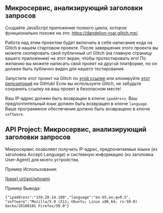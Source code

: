 ## Микросервис, анализирующий заголовки запросов

Создайте JavaScript приложение полного цикла, которое функционально похоже на это: https://dandelion-roar.glitch.me/.

Работа над этим проектом будет включать в себя написание кода на Glitch в нашем стартовом проекте. После завершения этого проекта вы можете скопировать свой публичный url Glitch (на главную страницу вашего приложения) на этот экран, чтобы протестировать его! По желанию вы можете написать свой проект на другой платформе, но он должен быть публично виден для нашего тестирования.

Запустите этот проект на Glitch по [этой ссылке](https://glitch.com/edit/#!/remix/clone-from-repo?REPO_URL=https://github.com/freeCodeCamp/boilerplate-project-headerparser/) или клонируйте [этот репозиторий](https://github.com/freeCodeCamp/boilerplate-project-headerparser/) на GitHub! Если вы используете Glitch, не забудьте сохранить ссылку на ваш проект в безопасном месте!

Ваш IP-адрес должен быть возвращен в ключе `ipaddress`.
Ваш предпочтительный язык должен быть возвращен в ключе `language`.
Ваше программное обеспечение должно быть возвращено в ключе `software`.

## API Project: Микросервис, анализирующий заголовки запросов

Микросервис позволяет получить IP-адрес, предпочитаемые языки (из заголовка Accept-Language) и системную информацию (из заголовка User-Agent) для моего устройства.

Пример Использования:


[[base] url/api/whoami](https://dandelion-roar.gomix.me/api/whoami)

Пример Вывода:

```
{"ipaddress":"159.20.14.100","language":"en-US,en;q=0.5",
"software":"Mozilla/5.0 (X11; Ubuntu; Linux x86_64; rv:50.0) Gecko/20100101 Firefox/50.0"}
```